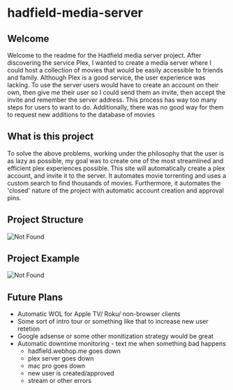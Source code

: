 # hadfield-media-server

## Welcome
Welcome to the readme for the Hadfield media server project. After discovering the service Plex, I wanted to create a media server where I could host a collection of movies that would be easily accessible to friends and family. Although Plex is a good service, the user experience was lacking. To use the server users would have to create an account on their own, then give me their user so I could send them an invite, then accept the invite and remember the server address. This process has way too many steps for users to want to do. Additionally, there was no good way for them to request new additions to the database of movies

## What is this project
To solve the above problems, working under the philosophy that the user is as lazy as possible, my goal was to create one of the most streamlined and efficient plex experiences possible. This site will automatically create a plex account, and invite it to the server. It automates movie torrenting and uses a custom search to find thousands of movies. Furthermore, it automates the 'closed' nature of the project with automatic account creation and approval pins.


## Project Structure
![Not Found](http://hadfield.webhop.me/assets/Plex%20Detailed%20Fixed.png)


## Project Example
![Not Found](http://hadfield.webhop.me/assets/7L9ggh58x0.gif)


## Future Plans
* Automatic WOL for Apple TV/ Roku/ non-browser clients
* Some sort of intro tour or something like that to increase new user retetion
* Google adsense or some other monitization strategy would be great
* Automatic downtime monitoring - text me when something bad happens
    * hadfield.webhop.me goes down
    * plex server goes down
    * mac pro goes down
    * new user is created/approved
    * stream or other errors
